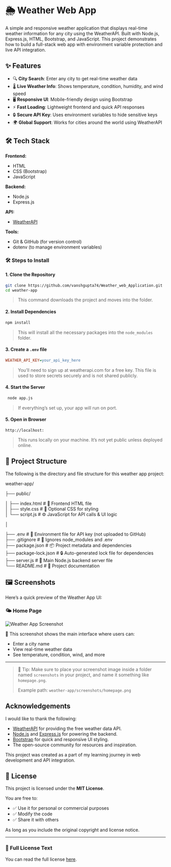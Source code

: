 # 🌦️ Weather Web App
A simple and responsive weather application that displays real-time weather information for any city using the WeatherAPI. Built with Node.js, Express.js, HTML, Bootstrap, and JavaScript. This project demonstrates how to build a full-stack web app with environment variable protection and live API integration.
## ✨ Features

- 🔍 **City Search**: Enter any city to get real-time weather data
- 🌡️ **Live Weather Info**: Shows temperature, condition, humidity, and wind speed
- 🖥️ **Responsive UI**: Mobile-friendly design using Bootstrap
- ⚡ **Fast Loading**: Lightweight frontend and quick API responses
- 🔒 **Secure API Key**: Uses environment variables to hide sensitive keys
- 🌍 **Global Support**: Works for cities around the world using WeatherAPI
## 🛠️ Tech Stack

**Frontend:**
- HTML
- CSS (Bootstrap)
- JavaScript

**Backend:**
- Node.js
- Express.js

**API:**
- [WeatherAPI](https://www.weatherapi.com/)

**Tools:**
- Git & GitHub (for version control)
- dotenv (to manage environment variables)
### 🛠️ Steps to Install

#### 1. **Clone the Repository**

```bash
git clone https://github.com/vanshgupta74/Weather_web_Application.git
cd weather-app
```

> This command downloads the project and moves into the folder.

#### 2. **Install Dependencies**

```bash
npm install
```

> This will install all the necessary packages into the `node_modules` folder.

#### 3. **Create a `.env` file**

```ini
WEATHER_API_KEY=your_api_key_here
```

>You’ll need to sign up at weatherapi.com for a free key. This file is used to store secrets securely and is not shared publicly.

#### 4. **Start the Server**

```bash
 node app.js
```

>If everything’s set up, your app will run on port.

#### 5. **Open in Browser**

```ardunio
http://localhost:
```

>This runs locally on your machine. It’s not yet public unless deployed online.
## 📁 Project Structure

The following is the directory and file structure for this weather app project:

weather-app/

├── public/

│   ├── index.html        # 🧱 Frontend HTML file  
│   ├── style.css         # 🎨 Optional CSS for styling  
│   └── script.js         # ⚙️ JavaScript for API calls & UI logic  

│

├── .env                  # 🔐 Environment file for API key (not uploaded to GitHub)  
├── .gitignore            # 📄 Ignores node_modules and .env  
├── package.json          # 📦 Project metadata and dependencies  
├── package-lock.json     # 🔒 Auto-generated lock file for dependencies  
├── server.js             # 🚀 Main Node.js backend server file  
└── README.md             # 📘 Project documentation  

## 🖼️ Screenshots

Here’s a quick preview of the Weather App UI:

### 🌤️ Home Page

![Weather App Screenshot](./screenshots/homepage.png)

📝 This screenshot shows the main interface where users can:

- Enter a city name
- View real-time weather data
- See temperature, condition, wind, and more

---

> 📌 Tip: Make sure to place your screenshot image inside a folder named `screenshots` in your project, and name it something like `homepage.png`.
>  
> Example path: `weather-app/screenshots/homepage.png`
##  Acknowledgements

I would like to thank the following:

- [WeatherAPI](https://www.weatherapi.com/) for providing the free weather data API.
- [Node.js](https://nodejs.org/) and [Express.js](https://expressjs.com/) for powering the backend.
- [Bootstrap](https://getbootstrap.com/) for quick and responsive UI styling.
- The open-source community for resources and inspiration.

This project was created as a part of my learning journey in web development and API integration.
## 📄 License

This project is licensed under the **MIT License**.

You are free to:

- ✅ Use it for personal or commercial purposes
- ✅ Modify the code
- ✅ Share it with others

As long as you include the original copyright and license notice.

---

### 🔗 Full License Text

You can read the full license [here](https://opensource.org/licenses/MIT).
